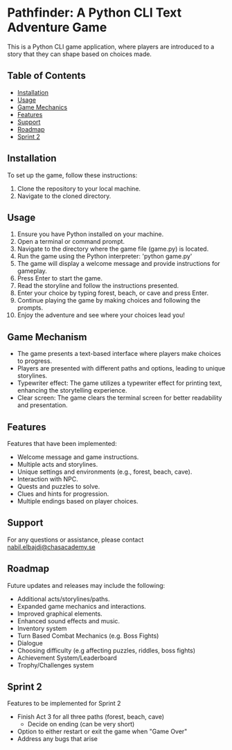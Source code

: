 # Pathfinder: A Python CLI Text Adventure Game
This is a Python CLI game application, where players are introduced to a story that they can shape based on choices made.

## Table of Contents
- [Installation](#installation)
- [Usage](#usage)
- [Game Mechanics](#game-mechanics)
- [Features](#features)
- [Support](#support)
- [Roadmap](#roadmap)
- [Sprint 2](#sprint-2)

## Installation
To set up the game, follow these instructions:
1. Clone the repository to your local machine.
2. Navigate to the cloned directory.

## Usage
1. Ensure you have Python installed on your machine.
2. Open a terminal or command prompt.
3. Navigate to the directory where the game file (game.py) is located.
4. Run the game using the Python interpreter: 'python game.py'
5. The game will display a welcome message and provide instructions for gameplay.
6. Press Enter to start the game.
7. Read the storyline and follow the instructions presented. 
8. Enter your choice by typing forest, beach, or cave and press Enter.
9. Continue playing the game by making choices and following the prompts.
10. Enjoy the adventure and see where your choices lead you!

## Game Mechanism

* The game presents a text-based interface where players make choices to progress.
* Players are presented with different paths and options, leading to unique storylines.
* Typewriter effect: The game utilizes a typewriter effect for printing text, enhancing the storytelling experience.
* Clear screen: The game clears the terminal screen for better readability and presentation.

## Features
Features that have been implemented:
* Welcome message and game instructions.
* Multiple acts and storylines.
* Unique settings and environments (e.g., forest, beach, cave).
* Interaction with NPC.
* Quests and puzzles to solve.
* Clues and hints for progression.
* Multiple endings based on player choices.

## Support
For any questions or assistance, please contact nabil.elbajdi@chasacademy.se

## Roadmap 
Future updates and releases may include the following:
* Additional acts/storylines/paths.
* Expanded game mechanics and interactions.
* Improved graphical elements.
* Enhanced sound effects and music.
* Inventory system
* Turn Based Combat Mechanics (e.g. Boss Fights)
* Dialogue
* Choosing difficulty (e.g affecting puzzles, riddles, boss fights)
* Achievement System/Leaderboard
* Trophy/Challenges system

## Sprint 2
Features to be implemented for Sprint 2
* Finish Act 3 for all three paths (forest, beach, cave) 
    * Decide on ending (can be very short)
* Option to either restart or exit the game when "Game Over"
* Address any bugs that arise
